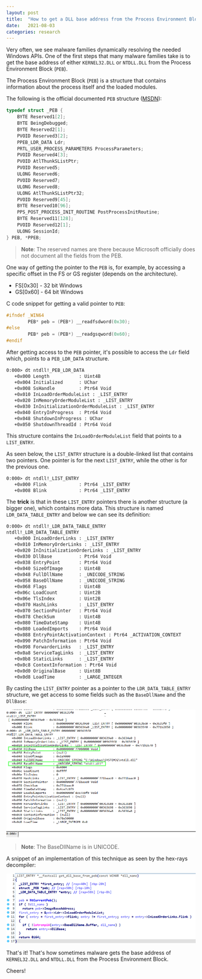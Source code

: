 ```yaml
---
layout: post
title:  "How to get a DLL base address from the Process Environment Block (PEB)"
date:   2021-08-03
categories: research
---
```




Very often, we see malware families dynamically resolving the needed Windows APIs. One of the first steps that many malware families take is to get the base address of either `KERNEL32.DLL` or `NTDLL.DLL` from the Process Environment Block (`PEB`).



The Process Environment Block (`PEB`) is a structure that contains information about the process itself and the loaded modules.



The following is the official documented `PEB` structure ([MSDN](https://docs.microsoft.com/en-us/windows/win32/api/winternl/ns-winternl-peb)):

```c
typedef struct _PEB {
    BYTE Reserved1[2];
    BYTE BeingDebugged;
    BYTE Reserved2[1];
    PVOID Reserved3[2];
    PPEB_LDR_DATA Ldr;
    PRTL_USER_PROCESS_PARAMETERS ProcessParameters;
    PVOID Reserved4[3];
    PVOID AtlThunkSListPtr;
    PVOID Reserved5;
    ULONG Reserved6;
    PVOID Reserved7;
    ULONG Reserved8;
    ULONG AtlThunkSListPtr32;
    PVOID Reserved9[45];
    BYTE Reserved10[96];
    PPS_POST_PROCESS_INIT_ROUTINE PostProcessInitRoutine;
    BYTE Reserved11[128];
    PVOID Reserved12[1];
    ULONG SessionId;
} PEB, *PPEB;
```



> **Note**: The reserved names are there because Microsoft officially does not document all the fields from the PEB.



One way of getting the pointer to the `PEB` is, for example, by accessing a specific offset in the FS or GS register (depends on the architecture). 

- FS[0x30] - 32 bit Windows
- GS[0x60] - 64 bit Windows



C code snippet for getting a valid pointer to `PEB`:

```c
#ifndef _WIN64
	    PEB* peb = (PEB*) __readfsdword(0x30);
#else
	    PEB* peb = (PEB*) __readgsqword(0x60);
#endif
```



After getting access to the `PEB` pointer, it's possible to access the `Ldr` field which, points to a `PEB_LDR_DATA` structure.

```
0:000> dt ntdll!_PEB_LDR_DATA
   +0x000 Length           : Uint4B
   +0x004 Initialized      : UChar
   +0x008 SsHandle         : Ptr64 Void
   +0x010 InLoadOrderModuleList : _LIST_ENTRY
   +0x020 InMemoryOrderModuleList : _LIST_ENTRY
   +0x030 InInitializationOrderModuleList : _LIST_ENTRY
   +0x040 EntryInProgress  : Ptr64 Void
   +0x048 ShutdownInProgress : UChar
   +0x050 ShutdownThreadId : Ptr64 Void
```



This structure contains the `InLoadOrderModuleList` field that points to a `LIST_ENTRY`.



As seen below, the `LIST_ENTRY` structure is a double-linked list that contains two pointers. One pointer is for the next `LIST_ENTRY`, while the other is for the previous one.

```
0:000> dt ntdll!_LIST_ENTRY
   +0x000 Flink            : Ptr64 _LIST_ENTRY
   +0x008 Blink            : Ptr64 _LIST_ENTRY
```



The **trick** is that in these `LIST_ENTRY` pointers there is another structure (a bigger one), which contains more data. This structure is named `LDR_DATA_TABLE_ENTRY` and below we can see its definition:

```
0:000> dt ntdll!_LDR_DATA_TABLE_ENTRY
ntdll!_LDR_DATA_TABLE_ENTRY
   +0x000 InLoadOrderLinks : _LIST_ENTRY
   +0x010 InMemoryOrderLinks : _LIST_ENTRY
   +0x020 InInitializationOrderLinks : _LIST_ENTRY
   +0x030 DllBase          : Ptr64 Void
   +0x038 EntryPoint       : Ptr64 Void
   +0x040 SizeOfImage      : Uint4B
   +0x048 FullDllName      : _UNICODE_STRING
   +0x058 BaseDllName      : _UNICODE_STRING
   +0x068 Flags            : Uint4B
   +0x06c LoadCount        : Uint2B
   +0x06e TlsIndex         : Uint2B
   +0x070 HashLinks        : _LIST_ENTRY
   +0x070 SectionPointer   : Ptr64 Void
   +0x078 CheckSum         : Uint4B
   +0x080 TimeDateStamp    : Uint4B
   +0x080 LoadedImports    : Ptr64 Void
   +0x088 EntryPointActivationContext : Ptr64 _ACTIVATION_CONTEXT
   +0x090 PatchInformation : Ptr64 Void
   +0x098 ForwarderLinks   : _LIST_ENTRY
   +0x0a8 ServiceTagLinks  : _LIST_ENTRY
   +0x0b8 StaticLinks      : _LIST_ENTRY
   +0x0c8 ContextInformation : Ptr64 Void
   +0x0d0 OriginalBase     : Uint8B
   +0x0d8 LoadTime         : _LARGE_INTEGER

```



By casting the `LIST_ENTRY` pointer as a pointer to the `LDR_DATA_TABLE_ENTRY` structure, we get access to some fields such as the `BaseDllName` and the `DllBase`:

![ ](/assets/images/get_dll_base_from_peb/image-20210730234543419.png)



> **Note**: The BaseDllName is in UNICODE.



A snippet of an implementation of this technique as seen by the hex-rays decompiler:

![ ](/assets/images/get_dll_base_from_peb/image-20210731010014781.png)



That's it! That's how sometimes malware gets the base address of `KERNEL32.DLL` and `NTDLL.DLL` from the Process Environment Block.



Cheers!
